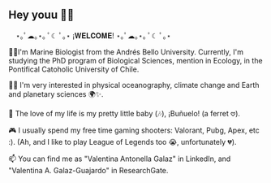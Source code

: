 ## Hey youu 🍒🐇
⠀
    ⋆｡ﾟ☁︎｡⋆｡ ﾟ☾ ﾟ｡⋆
    ¡𝐖𝐄𝐋𝐂𝐎𝐌𝐄!     ⋆｡ﾟ☁︎｡⋆｡ ﾟ☾ ﾟ｡⋆


🌊🐚I'm Marine Biologist from the Andrés Bello University. Currently, I'm studying the PhD program of Biological Sciences, mention in Ecology, in the Pontifical Catoholic University of Chile.

🔭🧠 I'm very interested in physical oceanography, climate change and Earth and planetary sciences 🌍✨.

🦦 The love of my life is my pretty little baby (🎶), ¡Buñuelo! (a ferret 𖹭).

🎮 I usually spend my free time gaming shooters: Valorant, Pubg, Apex, etc :). (Ah, and I like to play League of Legends too 😭, unfortunately 💔).

📫 You can find me as "Valentina Antonella Galaz" in LinkedIn, and "Valentina A. Galaz-Guajardo" in ResearchGate.
